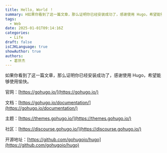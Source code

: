 ```yaml
---
title: Hello, World ！
summary: H如果你看到了这一篇文章，那么证明你已经安装成功了，感谢使用 Hugo，希望能够使用愉快。
tags:
  - Web
date: 2025-01-01T09:14:16Z
categories:
  - Life
draft: false
isCJKLanguage: true
showAuthor: true
authors:
  - 葛世杰
---
```


如果你看到了这一篇文章，那么证明你已经安装成功了，感谢使用 Hugo，希望能够使用愉快。

官网：[https://gohugo.io/](https://gohugo.io/)

文档：[https://gohugo.io/documentation/](https://gohugo.io/documentation/)

主题：[https://themes.gohugo.io/](https://themes.gohugo.io/)

社区：[https://discourse.gohugo.io/](https://discourse.gohugo.io/)

开源地址：[https://github.com/gohugoio/hugo](https://github.com/gohugoio/hugo)
